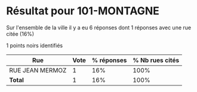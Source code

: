 # Résultat pour 101-MONTAGNE

Sur l'ensemble de la ville il y a eu 6 réponses dont 1 réponses avec une rue citée (16%)

1 points noirs identifiés

| Rue | Vote | % réponses | % Nb rues cités|
|-----|------|------------|----------------|
| RUE JEAN MERMOZ | 1 | 16% | 100%|
| **Total** | 1 | 16% | 100%|
